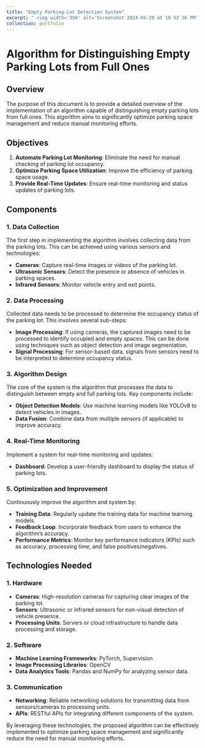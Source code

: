 ```yaml
---
title: "Empty Parking-Lot Detection System"
excerpt: " <img width='350' alt='Screenshot 2024-05-29 at 10 52 36 PM' src='https://github.com/MiladSoleymani/Milad-Soleymani/assets/78655282/ce8ccb86-1606-4d1d-a447-e15114625b06'> <br/> <br/> Implementing an algorithm capable of distinguishing empty parking lots from full ones, <br/> significantly optimizing parking space management, and reducing manual monitoring <br/> efforts. <br/> [RUTILEA](https://rutilea.com/en/rutilea/), Japan"
collection: portfolio
---
```


# Algorithm for Distinguishing Empty Parking Lots from Full Ones

## Overview
The purpose of this document is to provide a detailed overview of the implementation of an algorithm capable of distinguishing empty parking lots from full ones. This algorithm aims to significantly optimize parking space management and reduce manual monitoring efforts.

## Objectives
1. **Automate Parking Lot Monitoring**: Eliminate the need for manual checking of parking lot occupancy.
2. **Optimize Parking Space Utilization**: Improve the efficiency of parking space usage.
3. **Provide Real-Time Updates**: Ensure real-time monitoring and status updates of parking lots.

## Components

### 1. Data Collection
The first step in implementing the algorithm involves collecting data from the parking lots. This can be achieved using various sensors and technologies:
- **Cameras**: Capture real-time images or videos of the parking lot.
- **Ultrasonic Sensors**: Detect the presence or absence of vehicles in parking spaces.
- **Infrared Sensors**: Monitor vehicle entry and exit points.

### 2. Data Processing
Collected data needs to be processed to determine the occupancy status of the parking lot. This involves several sub-steps:
- **Image Processing**: If using cameras, the captured images need to be processed to identify occupied and empty spaces. This can be done using techniques such as object detection and image segmentation.
- **Signal Processing**: For sensor-based data, signals from sensors need to be interpreted to determine occupancy status.

### 3. Algorithm Design
The core of the system is the algorithm that processes the data to distinguish between empty and full parking lots. Key components include:
- **Object Detection Models**: Use machine learning models like YOLOv8 to detect vehicles in images.
- **Data Fusion**: Combine data from multiple sensors (if applicable) to improve accuracy.

### 4. Real-Time Monitoring
Implement a system for real-time monitoring and updates:
- **Dashboard**: Develop a user-friendly dashboard to display the status of parking lots.

### 5. Optimization and Improvement
Continuously improve the algorithm and system by:
- **Training Data**: Regularly update the training data for machine learning models.
- **Feedback Loop**: Incorporate feedback from users to enhance the algorithm’s accuracy.
- **Performance Metrics**: Monitor key performance indicators (KPIs) such as accuracy, processing time, and false positives/negatives.

## Technologies Needed

### 1. Hardware
- **Cameras**: High-resolution cameras for capturing clear images of the parking lot.
- **Sensors**: Ultrasonic or infrared sensors for non-visual detection of vehicle presence.
- **Processing Units**: Servers or cloud infrastructure to handle data processing and storage.

### 2. Software
- **Machine Learning Frameworks**: PyTorch, Supervision
- **Image Processing Libraries**: OpenCV
- **Data Analytics Tools**: Pandas and NumPy for analyzing sensor data.

### 3. Communication
- **Networking**: Reliable networking solutions for transmitting data from sensors/cameras to processing units.
- **APIs**: RESTful APIs for integrating different components of the system.

By leveraging these technologies, the proposed algorithm can be effectively implemented to optimize parking space management and significantly reduce the need for manual monitoring efforts.
